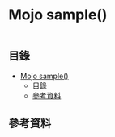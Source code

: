 # Mojo sample()

```
```

## 目錄

- [Mojo sample()](#mojo-sample)
	- [目錄](#目錄)
	- [參考資料](#參考資料)

## 參考資料

[]()
